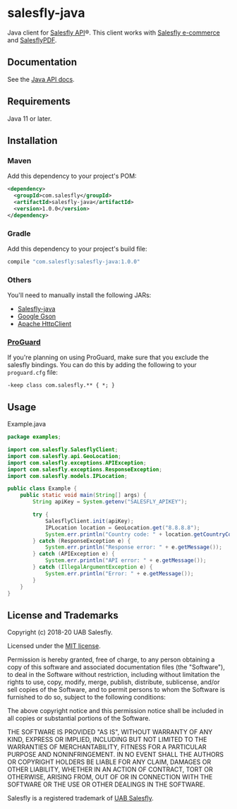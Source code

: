 # salesfly-java

<!-- [![Build Status](https://travis-ci.org/salesfly/salesfly-java.svg?branch=master)](https://travis-ci.org/salesfly/salesfly-java) -->

<!--[![codecov](https://codecov.io/gh/salesfly/salesfly-java/branch/master/graph/badge.svg)](https://codecov.io/gh/salesfly/salesfly-java)-->

Java client for [Salesfly API](https://salesfly.com)&reg;. This client works with [Salesfly e-commerce](https://salesfly.com) and [SalesflyPDF](https://salesflypdf.com).

## Documentation

See the [Java API docs](https://developers.salesfly.com/java/).

## Requirements

Java 11 or later.

## Installation

### Maven

Add this dependency to your project's POM:

```xml
<dependency>
  <groupId>com.salesfly</groupId>
  <artifactId>salesfly-java</artifactId>
  <version>1.0.0</version>
</dependency>
```

### Gradle

Add this dependency to your project's build file:

```groovy
compile "com.salesfly:salesfly-java:1.0.0"
```

### Others

You'll need to manually install the following JARs:

- [Salesfly-java](https://github.com/salesfly/salesfly-java/releases/latest)
- [Google Gson](https://repo1.maven.org/maven2/com/google/code/gson/gson/2.8.6)
- [Apache HttpClient](https://repo1.maven.org/maven2/org/apache/httpcomponents/httpclient/4.5.10)

### [ProGuard](http://proguard.sourceforge.net/)

If you're planning on using ProGuard, make sure that you exclude the salesfly bindings. You can do this by adding the following to your `proguard.cfg` file:

```
-keep class com.salesfly.** { *; }
```

## Usage

Example.java

```java
package examples;

import com.salesfly.SalesflyClient;
import com.salesfly.api.GeoLocation;
import com.salesfly.exceptions.APIException;
import com.salesfly.exceptions.ResponseException;
import com.salesfly.models.IPLocation;

public class Example {
    public static void main(String[] args) {
        String apiKey = System.getenv("SALESFLY_APIKEY");

        try {
            SalesflyClient.init(apiKey);
            IPLocation location = GeoLocation.get("8.8.8.8");
            System.err.println("Country code: " + location.getCountryCode());
        } catch (ResponseException e) {
            System.err.println("Response error: " + e.getMessage());
        } catch (APIException e) {
            System.err.println("API error: " + e.getMessage());
        } catch (IllegalArgumentException e) {
            System.err.println("Error: " + e.getMessage());
        }
    }
}
```

## License and Trademarks

Copyright (c) 2018-20 UAB Salesfly.

Licensed under the [MIT license](https://en.wikipedia.org/wiki/MIT_License).

Permission is hereby granted, free of charge, to any person obtaining a copy
of this software and associated documentation files (the "Software"), to deal
in the Software without restriction, including without limitation the rights
to use, copy, modify, merge, publish, distribute, sublicense, and/or sell
copies of the Software, and to permit persons to whom the Software is
furnished to do so, subject to the following conditions:

The above copyright notice and this permission notice shall be included in all
copies or substantial portions of the Software.

THE SOFTWARE IS PROVIDED "AS IS", WITHOUT WARRANTY OF ANY KIND, EXPRESS OR
IMPLIED, INCLUDING BUT NOT LIMITED TO THE WARRANTIES OF MERCHANTABILITY,
FITNESS FOR A PARTICULAR PURPOSE AND NONINFRINGEMENT. IN NO EVENT SHALL THE
AUTHORS OR COPYRIGHT HOLDERS BE LIABLE FOR ANY CLAIM, DAMAGES OR OTHER
LIABILITY, WHETHER IN AN ACTION OF CONTRACT, TORT OR OTHERWISE, ARISING FROM,
OUT OF OR IN CONNECTION WITH THE SOFTWARE OR THE USE OR OTHER DEALINGS IN THE
SOFTWARE.

Salesfly is a registered trademark of [UAB Salesfly](https://www.salesfly.com).
